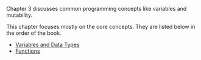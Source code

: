 Chapter 3 discusses common programming concepts like variables and mutability.

This chapter focuses mostly on the core concepts. They are listed below in the order of the book.
- [Variables and Data Types](variables_and_data_types.md)
- [Functions](functions.md)
